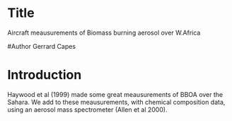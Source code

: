 # Title 
Aircraft meausurements of Biomass burning aerosol over W.Africa

#Author
Gerrard Capes

# Introduction 

Haywood et al (1999) made some great meausurements of BBOA  over the Sahara.
We add to these meausurements, with chemical composition data, using an aerosol mass spectrometer (Allen et al 2000).

